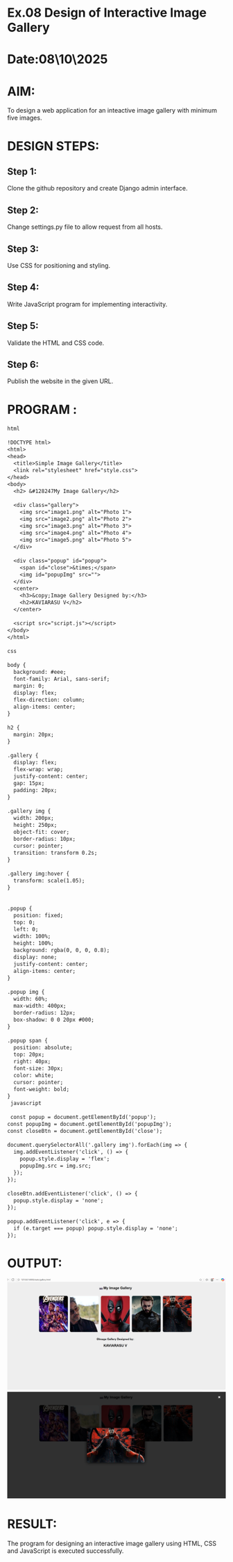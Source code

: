 # Ex.08 Design of Interactive Image Gallery
# Date:08\10\2025
# AIM:
To design a web application for an inteactive image gallery with minimum five images.

# DESIGN STEPS:
## Step 1:
Clone the github repository and create Django admin interface.

## Step 2:
Change settings.py file to allow request from all hosts.

## Step 3:
Use CSS for positioning and styling.

## Step 4:
Write JavaScript program for implementing interactivity.

## Step 5:
Validate the HTML and CSS code.

## Step 6:
Publish the website in the given URL.

# PROGRAM :
```
html

!DOCTYPE html>
<html>
<head>
  <title>Simple Image Gallery</title>
  <link rel="stylesheet" href="style.css">
</head>
<body>
  <h2> &#128247My Image Gallery</h2>

  <div class="gallery">
    <img src="image1.png" alt="Photo 1">
    <img src="image2.png" alt="Photo 2">
    <img src="image3.png" alt="Photo 3">
    <img src="image4.png" alt="Photo 4">
    <img src="image5.png" alt="Photo 5">
  </div>

  <div class="popup" id="popup">
    <span id="close">&times;</span>
    <img id="popupImg" src="">
  </div>
  <center>
    <h3>&copy;Image Gallery Designed by:</h3>
    <h2>KAVIARASU V</h2>
  </center>

  <script src="script.js"></script>
</body>
</html>

css

body {
  background: #eee;
  font-family: Arial, sans-serif;
  margin: 0;
  display: flex;
  flex-direction: column;
  align-items: center;
}

h2 {
  margin: 20px;
}

.gallery {
  display: flex;
  flex-wrap: wrap;
  justify-content: center;
  gap: 15px;
  padding: 20px;
}

.gallery img {
  width: 200px;
  height: 250px;
  object-fit: cover;
  border-radius: 10px;
  cursor: pointer;
  transition: transform 0.2s;
}

.gallery img:hover {
  transform: scale(1.05);
}


.popup {
  position: fixed;
  top: 0;
  left: 0;
  width: 100%;
  height: 100%;
  background: rgba(0, 0, 0, 0.8);
  display: none;
  justify-content: center;
  align-items: center;
}

.popup img {
  width: 60%;
  max-width: 400px;
  border-radius: 12px;
  box-shadow: 0 0 20px #000;
}

.popup span {
  position: absolute;
  top: 20px;
  right: 40px;
  font-size: 30px;
  color: white;
  cursor: pointer;
  font-weight: bold;
}
 javascript

 const popup = document.getElementById('popup');
const popupImg = document.getElementById('popupImg');
const closeBtn = document.getElementById('close');

document.querySelectorAll('.gallery img').forEach(img => {
  img.addEventListener('click', () => {
    popup.style.display = 'flex';
    popupImg.src = img.src;
  });
});

closeBtn.addEventListener('click', () => {
  popup.style.display = 'none';
});

popup.addEventListener('click', e => {
  if (e.target === popup) popup.style.display = 'none';
});
```

# OUTPUT:

![alt text](<Screenshot 2025-10-08 140933.png>)
![alt text](<Screenshot 2025-10-08 142500.png>)

# RESULT:
The program for designing an interactive image gallery using HTML, CSS and JavaScript is executed successfully.
